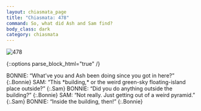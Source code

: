 ```yaml
---
layout: chiasmata_page
title: "Chiasmata: 478"
command: So, what did Ash and Sam find?
body_class: dark
category: chiasmata
---
```


![478](/chiasmata/images/narrative/)

{::options parse_block_html="true" /}
<div class="dialogue">
BONNIE: “What’ve you and Ash been doing since you got in here?”
{:.Bonnie}
SAM: “This *building,* or the weird green-sky floating-island place outside?”
{:.Sam}
BONNIE: “Did you do anything outside the building?”
{:.Bonnie}
SAM: “Not really. Just getting out of a weird pyramid.”
{:.Sam}
BONNIE: “Inside the building, then!”
{:.Bonnie}
</div>
